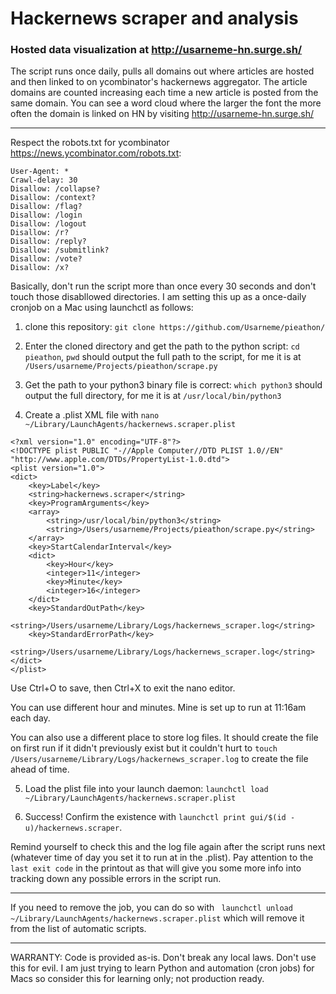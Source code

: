 # Hackernews scraper and analysis

### Hosted data visualization at http://usarneme-hn.surge.sh/

The script runs once daily, pulls all domains out where articles are hosted and then linked to on ycombinator's hackernews aggregator. The article domains are counted increasing each time a new article is posted from the same domain. You can see a word cloud where the larger the font the more often the domain is linked on HN by visiting http://usarneme-hn.surge.sh/

---

Respect the robots.txt for ycombinator https://news.ycombinator.com/robots.txt:
```
User-Agent: *
Crawl-delay: 30
Disallow: /collapse?
Disallow: /context?
Disallow: /flag?
Disallow: /login
Disallow: /logout
Disallow: /r?
Disallow: /reply?
Disallow: /submitlink?
Disallow: /vote?
Disallow: /x?
```

Basically, don't run the script more than once every 30 seconds and don't touch those disabllowed directories. I am setting this up as a once-daily cronjob on a Mac using launchctl as follows:


1. clone this repository:
`git clone https://github.com/Usarneme/pieathon/`

2. Enter the cloned directory and get the path to the python script:
`cd pieathon`,
`pwd` should output the full path to the script, for me it is at `/Users/usarneme/Projects/pieathon/scrape.py`

3. Get the path to your python3 binary file is correct:
`which python3` should output the full directory, for me it is at `/usr/local/bin/python3`

4. Create a .plist XML file with `nano ~/Library/LaunchAgents/hackernews.scraper.plist`

```
<?xml version="1.0" encoding="UTF-8"?>
<!DOCTYPE plist PUBLIC "-//Apple Computer//DTD PLIST 1.0//EN" "http://www.apple.com/DTDs/PropertyList-1.0.dtd">
<plist version="1.0">
<dict>
    <key>Label</key>
    <string>hackernews.scraper</string>
    <key>ProgramArguments</key>
    <array>
        <string>/usr/local/bin/python3</string>
        <string>/Users/usarneme/Projects/pieathon/scrape.py</string>
    </array>
    <key>StartCalendarInterval</key>
    <dict>
        <key>Hour</key>
        <integer>11</integer>
        <key>Minute</key>
        <integer>16</integer>
    </dict>
    <key>StandardOutPath</key>
    <string>/Users/usarneme/Library/Logs/hackernews_scraper.log</string>
    <key>StandardErrorPath</key>
    <string>/Users/usarneme/Library/Logs/hackernews_scraper.log</string>
</dict>
</plist>
```

Use Ctrl+O to save, then Ctrl+X to exit the nano editor.


You can use different hour and minutes. Mine is set up to run at 11:16am each day.


You can also use a different place to store log files. It should create the file on first run if it didn't previously exist but it couldn't hurt to `touch /Users/usarneme/Library/Logs/hackernews_scraper.log` to create the file ahead of time.

5. Load the plist file into your launch daemon: `launchctl load ~/Library/LaunchAgents/hackernews.scraper.plist`

6. Success! Confirm the existence with `launchctl print gui/$(id -u)/hackernews.scraper`.


Remind yourself to check this and the log file again after the script runs next (whatever time of day you set it to run at in the .plist). Pay attention to the `last exit code` in the printout as that will give you some more info into tracking down any possible errors in the script run.

---

If you need to remove the job, you can do so with ` launchctl unload ~/Library/LaunchAgents/hackernews.scraper.plist` which will remove it from the list of automatic scripts.

---

WARRANTY: Code is provided as-is. Don't break any local laws. Don't use this for evil. I am just trying to learn Python and automation (cron jobs) for Macs so consider this for learning only; not production ready.
